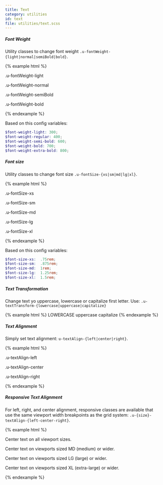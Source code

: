 ```yaml
---
title: Text
category: utilities
id: text
file: utilities/text.scss
---
```


##### Font Weight

Utility classes to change font weight `.u-fontWeight-{light|normal|semiBold|bold}`.

{% example html %}
<p class='u-fontWeight-light'>.u-fontWeight-light</p>
<p class='u-fontWeight-normal'>.u-fontWeight-normal</p>
<p class='u-fontWeight-semiBold'>.u-fontWeight-semiBold</p>
<p class='u-fontWeight-bold'>.u-fontWeight-bold</p>
{% endexample %}

Based on this config variables:

```scss
$font-weight-light: 300;
$font-weight-regular: 400;
$font-weight-semi-bold: 600;
$font-weight-bold: 700;
$font-weight-extra-bold: 800;
```

##### Font size

Utility classes to change font size `.u-fontSize-{xs|sm|md|lg|xl}`.

{% example html %}
<p class='u-fontSize-xs'>.u-fontSize-xs</p>
<p class='u-fontSize-sm'>.u-fontSize-sm</p>
<p class='u-fontSize-md'>.u-fontSize-md</p>
<p class='u-fontSize-lg'>.u-fontSize-lg</p>
<p class='u-fontSize-xl'>.u-fontSize-xl</p>
{% endexample %}

Based on this config variables:

```scss
$font-size-xs:  .75rem;
$font-size-sm:  .875rem;
$font-size-md:  1rem;
$font-size-lg:  1.25rem;
$font-size-xl:  1.5rem;
```


##### Text Transformation

Change text yo uppercase, lowercase or capitalize first letter. Use: `.u-textTransform-{lowercase|uppercase|capitalize}`

{% example html %}
<span class='u-textTransform-lowercase'>LOWERCASE</span>
<span class='u-textTransform-uppercase'>uppercase</span>
<span class='u-textTransform-capitalize'>capitalize</span>
{% endexample %}

##### Text Alignment

Simply set text alignment: `u-textAlign-{left|center|right}`.

{% example html %}
<p class='u-textAlign-left'>.u-textAlign-left</p>
<p class='u-textAlign-center'>.u-textAlign-center</p>
<p class='u-textAlign-right'>.u-textAlign-right</p>
{% endexample %}


##### Responsive Text Alignment

For left, right, and center alignment, responsive classes are available that use the same viewport width breakpoints as the grid system: `.u-{size}-textAlign-{left-center-right}`.

{% example html %}
<p class='u-xs-textAlign-center'>Center text on all viewport sizes.</p>
<p class='u-md-textAlign-center'>Center text on viewports sized MD (medium) or wider.</p>
<p class='u-lg-textAlign-center'>Center text on viewports sized LG (large) or wider.</p>
<p class='u-xl-textAlign-center'>Center text on viewports sized XL (extra-large) or wider.</p>
{% endexample %}
